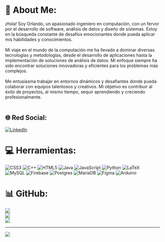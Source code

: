 # 💫 About Me:
¡Hola! Soy Orlando, un apasionado ingeniero en computación, con un fervor por el desarrollo de software, análisis de datos y diseño de sistemas. Estoy en la búsqueda constante de desafíos emocionantes donde pueda aplicar mis habilidades y conocimientos.<br><br>Mi viaje en el mundo de la computación me ha llevado a dominar diversas tecnologías y metodologías, desde el desarrollo de aplicaciones hasta la implementación de soluciones de análisis de datos. Mi enfoque siempre ha sido encontrar soluciones innovadoras y eficientes para los problemas más complejos.<br><br>Me entusiasma trabajar en entornos dinámicos y desafiantes donde pueda colaborar con equipos talentosos y creativos. Mi objetivo es contribuir al éxito de proyectos, al mismo tiempo, sequir aprendiendo y creciendo profesionalmente.<br><br>


## 🌐 Red Social:
[![LinkedIn](https://img.shields.io/badge/LinkedIn-%230077B5.svg?logo=linkedin&logoColor=white)](https://www.linkedin.com/in/orlando-membrillo-12957a2b7/) 

# 💻 Herramientas:
![CSS3](https://img.shields.io/badge/css3-%231572B6.svg?style=for-the-badge&logo=css3&logoColor=white) ![C++](https://img.shields.io/badge/c++-%2300599C.svg?style=for-the-badge&logo=c%2B%2B&logoColor=white) ![HTML5](https://img.shields.io/badge/html5-%23E34F26.svg?style=for-the-badge&logo=html5&logoColor=white) ![Java](https://img.shields.io/badge/java-%23ED8B00.svg?style=for-the-badge&logo=openjdk&logoColor=white) ![JavaScript](https://img.shields.io/badge/javascript-%23323330.svg?style=for-the-badge&logo=javascript&logoColor=%23F7DF1E) ![Python](https://img.shields.io/badge/python-3670A0?style=for-the-badge&logo=python&logoColor=ffdd54) ![LaTeX](https://img.shields.io/badge/latex-%23008080.svg?style=for-the-badge&logo=latex&logoColor=white) ![MySQL](https://img.shields.io/badge/mysql-%2300000f.svg?style=for-the-badge&logo=mysql&logoColor=white) ![Firebase](https://img.shields.io/badge/Firebase-039BE5?style=for-the-badge&logo=Firebase&logoColor=white) ![Postgres](https://img.shields.io/badge/postgres-%23316192.svg?style=for-the-badge&logo=postgresql&logoColor=white) ![MariaDB](https://img.shields.io/badge/MariaDB-003545?style=for-the-badge&logo=mariadb&logoColor=white) ![Figma](https://img.shields.io/badge/figma-%23F24E1E.svg?style=for-the-badge&logo=figma&logoColor=white) ![Arduino](https://img.shields.io/badge/-Arduino-00979D?style=for-the-badge&logo=Arduino&logoColor=white)
# 📊 GitHub:
![](https://github-readme-stats.vercel.app/api?username=OrlandoManM&theme=vision-friendly-dark&hide_border=false&include_all_commits=true&count_private=false)<br/>
![](https://github-readme-streak-stats.herokuapp.com/?user=OrlandoManM&theme=vision-friendly-dark&hide_border=false)<br/>
![](https://github-readme-stats.vercel.app/api/top-langs/?username=OrlandoManM&theme=vision-friendly-dark&hide_border=false&include_all_commits=true&count_private=false&layout=compact)

---
[![](https://visitcount.itsvg.in/api?id=OrlandoManM&icon=3&color=1)](https://visitcount.itsvg.in)

<!-- Proudly created with GPRM ( https://gprm.itsvg.in ) -->
